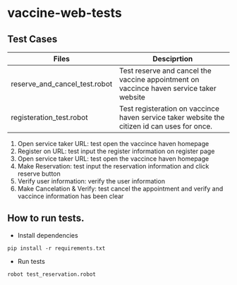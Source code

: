 # vaccine-web-tests

## Test Cases
| Files                        | Desciprtion                                                                                                                                                                                                         |
|------------------------------|---------------------------------------------------------------------------------------------------------------------------------------------------------------------------------------------------------------------|
| reserve_and_cancel_test.robot               | Test reserve and cancel the vaccine appointment on vaccince haven service taker website |
| registeration_test.robot | Test registeration on vaccince haven service taker website the citizen id can uses for once.                                                                                                                                                                        |

1. Open service taker URL: test open the vaccince haven homepage
3. Register on URL: test input the register information on register page
4. Open service taker URL: test open the vaccince haven homepage
5. Make Reservation: test input the reservation information and click reserve button
6. Verify user information: verify the user information
7. Make Cancelation & Verify: test cancel the appointment and verify and vaccince information has been clear

## How to run tests.

- Install dependencies

```
pip install -r requirements.txt
```

- Run tests

```
robot test_reservation.robot
```
